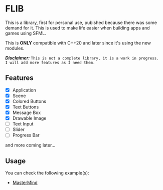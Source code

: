 # FLIB

This is a library, first for personal use, pubished because there was some demand for it. This is used to make life easier when building apps and games using SFML.

This is **ONLY** compatible with C++20 and later since it's using the new modules.

***Disclaimer:*** `This is not a complete library, it is a work in progress. I will add more features as I need them.`

## Features
- [x] Application
- [x] Scene
- [x] Colored Buttons
- [x] Text Buttons
- [x] Message Box
- [x] Drawable Image
- [ ] Text Input
- [ ] Slider
- [ ] Progress Bar

and more coming later...

## Usage

You can check the following example(s):
- [MasterMind](examples/mastermind)
